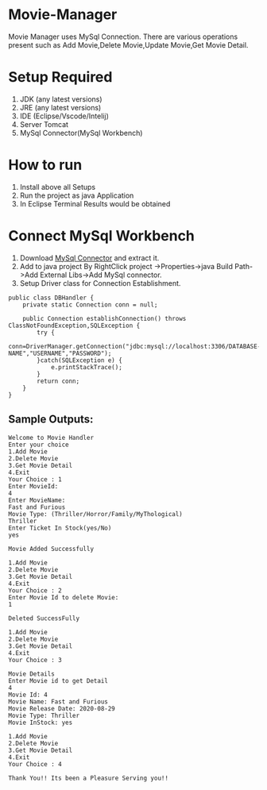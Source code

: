 # Movie-Manager
Movie Manager uses MySql Connection. There are various operations present such as Add Movie,Delete Movie,Update Movie,Get Movie Detail.

# Setup Required
1. JDK (any latest versions)
2. JRE (any latest versions)
3. IDE (Eclipse/Vscode/Intelij)
4. Server Tomcat
5. MySql Connector(MySql Workbench)

# How to run
1. Install above all Setups
2. Run the project as java Application
3. In Eclipse Terminal Results would be obtained


# Connect MySql Workbench
1. Download [MySql Connector](https://dev.mysql.com/downloads/connector/j/) and extract it.
2. Add to java project By RightClick project ->Properties->java Build Path->Add External Libs->Add MySql connector.
3. Setup Driver class for Connection Establishment.

```
public class DBHandler {
	private static Connection conn = null;
	
	public Connection establishConnection() throws ClassNotFoundException,SQLException {
		try {
			conn=DriverManager.getConnection("jdbc:mysql://localhost:3306/DATABASE-NAME","USERNAME","PASSWORD");
		}catch(SQLException e) {
			e.printStackTrace();
		}
		return conn;
	}
}
```
## Sample Outputs:
```
Welcome to Movie Handler
Enter your choice
1.Add Movie
2.Delete Movie
3.Get Movie Detail
4.Exit
Your Choice : 1
Enter MovieId: 
4
Enter MovieName: 
Fast and Furious
Movie Type: (Thriller/Horror/Family/MyThological)
Thriller
Enter Ticket In Stock(yes/No)
yes

Movie Added Successfully

1.Add Movie
2.Delete Movie
3.Get Movie Detail
4.Exit
Your Choice : 2
Enter Movie Id to delete Movie:
1

Deleted SuccessFully

1.Add Movie
2.Delete Movie
3.Get Movie Detail
4.Exit
Your Choice : 3

Movie Details
Enter Movie id to get Detail
4
Movie Id: 4
Movie Name: Fast and Furious
Movie Release Date: 2020-08-29
Movie Type: Thriller
Movie InStock: yes

1.Add Movie
2.Delete Movie
3.Get Movie Detail
4.Exit
Your Choice : 4

Thank You!! Its been a Pleasure Serving you!!
```
